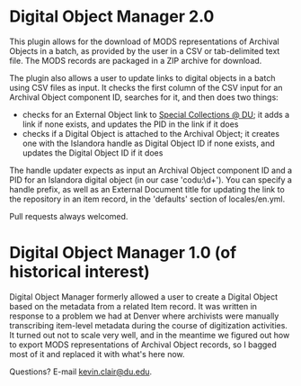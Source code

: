 # Digital Object Manager 2.0

This plugin allows for the download of MODS representations of Archival Objects in a batch, as provided by the user in a CSV or tab-delimited text file. The MODS records are packaged in a ZIP archive for download.

The plugin also allows a user to update links to digital objects in a batch using CSV files as input. It checks the first column of the CSV input for an Archival Object component ID, searches for it, and then does two things:

* checks for an External Object link to [Special Collections @ DU](https://specialcollections.du.edu); it adds a link if none exists, and updates the PID in the link if it does
* checks if a Digital Object is attached to the Archival Object; it creates one with the Islandora handle as Digital Object ID if none exists, and updates the Digital Object ID if it does

The handle updater expects as input an Archival Object component ID and a PID for an Islandora digital object (in our case 'codu:\d+'). You can specify a handle prefix, as well as an External Document title for updating the link to the repository in an item record, in the 'defaults' section of locales/en.yml.

Pull requests always welcomed.

# Digital Object Manager 1.0 (of historical interest)

Digital Object Manager formerly allowed a user to create a Digital Object based on the metadata from a related Item record. It was written in response to a problem we had at Denver where archivists were manually transcribing item-level metadata during the course of digitization activities. It turned out not to scale very well, and in the meantime we figured out how to export MODS representations of Archival Object records, so I bagged most of it and replaced it with what's here now.

Questions? E-mail kevin.clair@du.edu.

